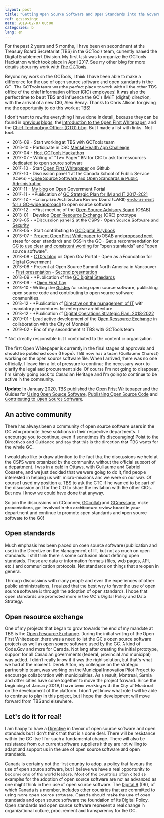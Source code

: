 ```yaml
---
layout: post
title: "Getting Open Source Software and Open Standards into the Government of Canada"
ref: gossosingc
date: 2019-02-07 00:00
categories: b
lang: en
---
```


For the past 2 years and 5 months, I have been on secondment at the Treasury Board Secretariat (TBS) in the GCTools team, currently named the Digital Enablement Division. My first task was to organize the GCTools Hackathon which took place in April 2017. See my other blog for more details about my work with [The GCTools](../../../2019/02/06/The-gctools.html).

Beyond my work on the GCTools, I think I have been able to make a difference for the use of open source software and open standards in the GC. The GCTools team was the perfect place to work with all the other TBS office of the chief information officer (CIO) employees! It was also the perfect time to be at TBS and influence the GC's IM/IT (digital) direction, with the arrival of a new CIO, Alex Benay. Thanks to Chris Allison for giving me the opportunity to do this work at TBS!

I don't want to rewrite everything I have done in detail, because they can be found in [previous](https://smellems.github.io/b/2016/07/05/Development-engagement-open-source-software-community.html) [blogs](https://open.canada.ca/en/blog/open-source-software-and-open-standards-government-canada), the [Introduction to the Open First Whitepaper](https://github.com/canada-ca/Open_First_Whitepaper/blob/master/en/1_Introduction.md), and the [Chief Technology Officer (CTO) blog](https://open.canada.ca/en/blog/open-foundation-digital-government). But I made a list with links.. Not bad.

- 2016-09 - Start working at TBS with GCTools team
- 2016-10 - Participate in CSC [Mental Health App Challenge]((https://github.com/smellems/cscmhapp))
- 2017-04 - [Host GCTools Hackathon](https://www.pscp.tv/GCcollab/)
- 2017-07 - Writing of "Two Pager" BN for CIO to ask for ressources dedicated to open source software
- 2017-10 - Start [Open First Whitepaper](https://github.com/canada-ca/Open_First_Whitepaper) on Github
- 2017-10 - Discussion panel 1 at the Canada School of Public Service (CSPS) - [Open Source Software and Open Standards in Public Administration](https://www.csps-efpc.gc.ca/events/oss/index-eng.aspx)
- 2017-11 - [My blog](https://ouvert.canada.ca/fr/blogue/logiciels-libres-normes-ouvertes-au-gouvernement-du-canada) on Open Government Portal
- 2017-11 - *Publication of [GC Strategic Plan for IM and IT 2017-2021](https://www.canada.ca/en/treasury-board-secretariat/services/information-technology/strategic-plan-2017-2021.html)
- 2017-12 - *Enterprise Architecture Review Board (EARB) [endorsement for a GC-wide approach](http://www.gcpedia.gc.ca/gcwiki/images/9/98/GC_EARB_2017-12-14_Record_of_Discussion.pdf) to open source software
- 2017-12 - *First meeting of the [Open Source Advisory Board]((https://github.com/canada-ca/OS-Advisory_Conseil-SO)) (OSAB)
- 2018-01 - Develop [Open Resource Exchange](https://canada-ca.github.io/ore-ero/home.html) (ORE) prototype
- 2018-05 - *Discussion panel 2 at the CSPS - [Open Source Software and Security](https://www.csps-efpc.gc.ca/events/ossas/index-eng.aspx)
- 2018-05 - Start contributing to [GC Digital Playbook](https://canada-ca.github.io/digital-playbook-guide-numerique/en/overview.html)
- 2018-07 - [Present Open First Whitepaper]((https://github.com/canada-ca/OS-Advisory_Conseil-SO/blob/master/en/Resources/Open_First_Whitepaper.md)) to OSAB and [proposed next steps for open standards and OSS in the GC]() - Get a [recommendation for GC to use clear and consistent wording](https://github.com/canada-ca/OS-Advisory_Conseil-SO/blob/master/en/Meetings/2018-07-18.md#digital-standards) for "open standards" and "open source software".
- 2018-08 - [CTO's blog](https://open.canada.ca/en/blog/open-foundation-digital-government) on Open Gov Portal - Open as a Foundation for Digital Government
- 2018-08 - Present at Open Source Summit North America in Vancouver - [First presentation](https://events.linuxfoundation.org/wp-content/uploads/2017/11/BoF-Using-OSS-to-Build-the-Digital-Workspace-for-the-Government-of-Canada-S%C3%A9bastien-Lemay-Treasury-Board-of-Canada-Secretariat.pdf) - [Second presentation](https://events.linuxfoundation.org/wp-content/uploads/2017/11/Open-Standards-and-Open-Source-Software-in-the-Government-of-Canada-S%C3%A9bastien-Lemay-Treasury-Board-of-Canada-Secretariat.pdf)
- 2018-09 - *Publication of the [GC Digital Standards](https://www.canada.ca/en/government/publicservice/modernizing/government-canada-digital-standards.html)
- 2018-09 - *[Open First Day](https://canada-ca.github.io/ofd-joep/en/open-first-day-agenda.html)
- 2018-10 - Writing the [Guides](https://github.com/canada-ca/open-source-logiciel-libre#open-source-software) for using open source software, publishing open source code and contributing to open source software communities.
- 2018-12 - *Publication of [Directive on the management of IT](https://www.tbs-sct.gc.ca/pol/doc-eng.aspx?id=15249#claC.2.3.8) with mandatory procedures for enterprise architecture.
- 2018-12 - *Publication of [Digital Operations Strategic Plan: 2018-2022](https://www.canada.ca/en/government/system/digital-government/digital-operations-strategic-plan-2018-2022.html)
- 2019-01 - Lead active development of the [Open Ressource Exchange](https://github.com/canada-ca/ore-ero/) in collaboration with the City of Montréal
- 2019-02 - End of my secondment at TBS with GCTools team

\* Not directly responsible but I contributed to the content or organization

The first Open Whitepaper is currently in the final stages of approvals and should be published soon (I hope). TBS now has a team (Guillaume Charest) working on the open source software file. When I arrived, there was no one officially. I leave him a lot of pressure to continue the necessary work to clarify the legal and procurement side. Of course I'm not going to disappear, I'm simply going back to Canadian Heritage and I'm going to continue to be active in the community.

**Update**: In January 2020, TBS published the [Open Frist Whitepaper](https://www.canada.ca/en/government/system/digital-government/open-source-software/open-first-whitepaper.html) and the Guides for [Using Open Source Software](https://www.canada.ca/en/government/system/digital-government/open-source-software/guide-for-using-open-source-software.html), [Publishing Open Source Code](https://www.canada.ca/en/government/system/digital-government/open-source-software/guide-for-publishing-open-source-code.html) and [Contributing to Open Source Software](https://www.canada.ca/en/government/system/digital-government/open-source-software/guide-for-contributing-to-open-source-software.html).

## An active community

There has always been a community of open source software users in the GC who promote these solutions in their respective departments. I encourage you to continue, even if sometimes it's discouraging! Point to the Directives and Guidance and say that this is the direction that TBS wants for the whole GC.

I would also like to draw attention to the fact that the discussions we held at the CSPS were organized by the community, without the official support of a department. I was in a café in Ottawa, with Guillaume and Gabriel Cossette, and we just decided that we were going to do it, find people interested in helping us with micro-missions and we were on our way. Of course I used my position at TBS to ask the CTO if he wanted to be part of the discussion and for the CIO to share the invitation with the other CIOs. But now I know we could have done that anyway.

So join the discussions on GCconnex, [GCcollab](https://gccollab.ca/splash/) and [GCmessage](https://message.gccollab.ca/), make presentations, get involved in the architecture review board in your department and continue to promote open standards and open source software to the GC!

## Open standards

Much emphasis has been placed on open source software (publication and use) in the Directive on the Management of IT, but not as much on open standards. I still think there is some confusion about defining open standards. These are data or information formats (files, web pages, API, etc.) and communication protocols. Not standards on things that are open in general.

Through discussions with many people and even the experiences of other public administrations, I realized that the best way to favor the use of open source software is through the adoption of open standards. I hope that open standards are promoted more in the GC's Digital Policy and Data Strategy.

## Open resource exchange

One of my projects that began to grow towards the end of my mandate at TBS is the [Open Resource Exchange](https://canada-ca.github.io/ore-ero/home.html). During the initial writing of the Open First Whitepaper, there was a need to list the GC's open source software projects as well as open source software used by the GC. A kind of Code.Gov and more for Canada. Not long after creating the initial prototype, support for all Canadian governments (federal, provincial and municipal) was added. I didn't really know if it was the right solution, but that's what we had at the moment. Derek Alton, my colleague on the strategic partnership team, was working on the Municipal Innovation Pilot Project to encourage collaboration with municipalities. As a result, Montreal, Sarnia and other cities have come together to move the project forward. Since the beginning of January 2019, I have been working with the City of Montreal on the development of the platform. I don't yet know what role I will be able to continue to play in this project, but I hope that development will move forward from TBS and elsewhere.

## Let's do it for real!

I am happy to have a [Directive](https://www.tbs-sct.gc.ca/pol/doc-eng.aspx?id=15249#claC.2.3.8) in favour of open source software and open standards but I don't think that that is a done deal. There will be resistance within the GC itself for such a fundamental change. There will also be resistance from our current software suppliers if they are not willing to adapt and support us in the use of open source software and open standards.

Canada is certainly not the first country to adopt a policy that favours the use of open source software, but I believe we have a real opportunity to become one of the world leaders. Most of the countries often cited as examples for the adoption of open source software are not as advanced as one might think in their use of open source software. The [Digital 9](https://www.canada.ca/en/treasury-board-secretariat/news/2018/11/canada-welcomes-leading-digital-nations-into-the-digital-9.html) (D9), of which Canada is a member, includes other countries that are committed to using more open source software. Canada should make the use of open standards and open source software the foundation of its Digital Policy. Open standards and open source software represent a real change in organizational culture, procurement and transparency for the GC.
